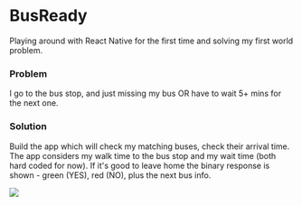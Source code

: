 BusReady
===

Playing around with React Native for the first time and solving my first world problem.

### Problem
I go to the bus stop, and just missing my bus OR have to wait 5+ mins for the next one.

### Solution
Build the app which will check my matching buses, check their arrival time. 
The app considers my walk time to the bus stop and my wait time (both hard coded for now).
If it's good to leave home the binary response is shown - green (YES), red (NO), plus the next bus info.

![](http://i.imgur.com/EXgPcYV.png)
